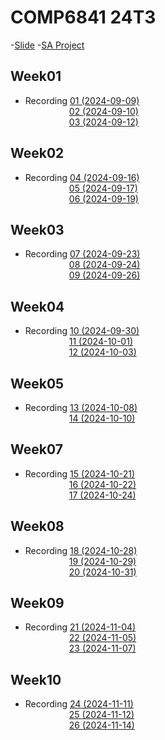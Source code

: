 # COMP6841 24T3

-[Slide](./slide.pdf)
-[SA Project](https://github.com/EnmmmmOvO/E2EE)

## Week01
- Recording [01 (2024-09-09)](https://www.youtube.com/watch?v=Ttwp_mUEHYA&list=PLDxcXbiEz9vb1xtzhN4SYd1pfYaAltAZi&index=1)  
&emsp;&emsp;&emsp;&emsp;&emsp;[02 (2024-09-10)](https://www.youtube.com/watch?v=ptdTwprfOcI&list=PLDxcXbiEz9vb1xtzhN4SYd1pfYaAltAZi&index=2)  
&emsp;&emsp;&emsp;&emsp;&emsp;[03 (2024-09-12)](https://www.youtube.com/watch?v=e8VO9ioYKmc&list=PLDxcXbiEz9vb1xtzhN4SYd1pfYaAltAZi&index=3)  

## Week02
- Recording [04 (2024-09-16)](https://www.youtube.com/watch?v=OqXjf-TfNWk&list=PLDxcXbiEz9vb1xtzhN4SYd1pfYaAltAZi&index=4)  
&emsp;&emsp;&emsp;&emsp;&emsp;[05 (2024-09-17)](https://www.youtube.com/watch?v=cJdbqK6Edrg&list=PLDxcXbiEz9vb1xtzhN4SYd1pfYaAltAZi&index=5)  
&emsp;&emsp;&emsp;&emsp;&emsp;[06 (2024-09-19)](https://www.youtube.com/watch?v=78RQ7KvOiHo&list=PLDxcXbiEz9vb1xtzhN4SYd1pfYaAltAZi&index=6)  

## Week03
- Recording [07 (2024-09-23)](https://www.youtube.com/watch?v=TM6kwMWQ77k&list=PLDxcXbiEz9vb1xtzhN4SYd1pfYaAltAZi&index=7)  
&emsp;&emsp;&emsp;&emsp;&emsp;[08 (2024-09-24)](https://www.youtube.com/watch?v=ZqTa_sZy9BQ&list=PLDxcXbiEz9vb1xtzhN4SYd1pfYaAltAZi&index=8)  
&emsp;&emsp;&emsp;&emsp;&emsp;[09 (2024-09-26)](https://www.youtube.com/watch?v=ntXrNZ5c8ps&list=PLDxcXbiEz9vb1xtzhN4SYd1pfYaAltAZi&index=9)  

## Week04
- Recording [10 (2024-09-30)](https://www.youtube.com/watch?v=NKNmvETCo6k&list=PLDxcXbiEz9vb1xtzhN4SYd1pfYaAltAZi&index=10)  
&emsp;&emsp;&emsp;&emsp;&emsp;[11 (2024-10-01)](https://www.youtube.com/watch?v=_uwFUmIkm8o&list=PLDxcXbiEz9vb1xtzhN4SYd1pfYaAltAZi&index=11)  
&emsp;&emsp;&emsp;&emsp;&emsp;[12 (2024-10-03)](https://www.youtube.com/watch?v=uCxUo4PDjtE&list=PLDxcXbiEz9vb1xtzhN4SYd1pfYaAltAZi&index=12)  

## Week05
- Recording [13 (2024-10-08)](https://www.youtube.com/watch?v=nYirAOtr5K4&list=PLDxcXbiEz9vb1xtzhN4SYd1pfYaAltAZi&index=13)  
&emsp;&emsp;&emsp;&emsp;&emsp;[14 (2024-10-10)](https://www.youtube.com/watch?v=NrxbgAGHGqY&list=PLDxcXbiEz9vb1xtzhN4SYd1pfYaAltAZi&index=14)  

## Week07
- Recording [15 (2024-10-21)](https://www.youtube.com/watch?v=cHUT2EMUHOI&list=PLDxcXbiEz9vb1xtzhN4SYd1pfYaAltAZi&index=15)  
&emsp;&emsp;&emsp;&emsp;&emsp;[16 (2024-10-22)](https://www.youtube.com/watch?v=hHtyzTz3qN4&list=PLDxcXbiEz9vb1xtzhN4SYd1pfYaAltAZi&index=16)  
&emsp;&emsp;&emsp;&emsp;&emsp;[17 (2024-10-24)](https://www.youtube.com/watch?v=9OcXchbsfSA&list=PLDxcXbiEz9vb1xtzhN4SYd1pfYaAltAZi&index=17)  

## Week08
- Recording [18 (2024-10-28)](https://www.youtube.com/watch?v=qupuH0z7urw&list=PLDxcXbiEz9vb1xtzhN4SYd1pfYaAltAZi&index=18)  
&emsp;&emsp;&emsp;&emsp;&emsp;[19 (2024-10-29)](https://www.youtube.com/watch?v=E8neDq_nMas&list=PLDxcXbiEz9vb1xtzhN4SYd1pfYaAltAZi&index=19)  
&emsp;&emsp;&emsp;&emsp;&emsp;[20 (2024-10-31)](https://www.youtube.com/watch?v=eNtO8UEPAts&list=PLDxcXbiEz9vb1xtzhN4SYd1pfYaAltAZi&index=20)  

## Week09
- Recording [21 (2024-11-04)](https://www.youtube.com/watch?v=t82u9xfqe6w&list=PLDxcXbiEz9vb1xtzhN4SYd1pfYaAltAZi&index=21)  
&emsp;&emsp;&emsp;&emsp;&emsp;[22 (2024-11-05)](https://www.youtube.com/watch?v=9UpqS8LYPK8&list=PLDxcXbiEz9vb1xtzhN4SYd1pfYaAltAZi&index=22)  
&emsp;&emsp;&emsp;&emsp;&emsp;[23 (2024-11-07)](https://www.youtube.com/watch?v=80ybvtIVtjs&list=PLDxcXbiEz9vb1xtzhN4SYd1pfYaAltAZi&index=23)  

## Week10
- Recording [24 (2024-11-11)](https://www.youtube.com/watch?v=mKHR58bBeHE&list=PLDxcXbiEz9vb1xtzhN4SYd1pfYaAltAZi&index=24)  
&emsp;&emsp;&emsp;&emsp;&emsp;[25 (2024-11-12)](https://www.youtube.com/watch?v=YGLTY2Jwf6E&list=PLDxcXbiEz9vb1xtzhN4SYd1pfYaAltAZi&index=25)  
&emsp;&emsp;&emsp;&emsp;&emsp;[26 (2024-11-14)](https://www.youtube.com/watch?v=BwAwzuz5VVM&list=PLDxcXbiEz9vb1xtzhN4SYd1pfYaAltAZi&index=28)  
